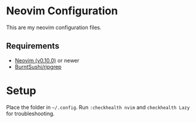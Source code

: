 # Neovim Configuration

This are my neovim configuration files.

## Requirements

+  [Neovim (v0.10.0)](https://github.com/neovim/neovim/releases/tag/v0.10.0) or newer
+  [BurntSushi/ripgrep](https://github.com/BurntSushi/ripgrep)

# Setup

Place the folder in `~/.config`. Run `:checkhealth nvim` and `checkhealth Lazy` for troubleshooting.
